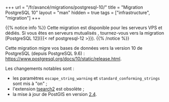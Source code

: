 +++
url = "/fr/avancé/migrations/postgresql-10/"
title = "Migration PostgreSQL 10"
layout = "man"
hidden = true
tags = ["infrastructure", "migration"]
+++
<!-- TODO: Create EN version -->

{{% notice info %}}
Cette migration est disponible pour les serveurs VPS et dédiés. Si vous êtes en serveurs mutualisés , tournez-vous vers la migration [PostgreSQL 12]({{< ref postgresql-12 >}}).
{{% /notice %}}

Cette migration migre vos bases de données vers la version 10 de PostgreSQL (depuis PostgreSQL 9.6) : https://www.postgresql.org/docs/10/static/release.html.

Les changements notables sont :

- les paramètres `escape_string_warning` et `standard_conforming_strings` sont mis à "on" ;
- l'extension [tsearch2](https://www.postgresql.org/docs/9.6/static/tsearch2.html) est obsolète ;
- la mise à jour de PostGIS en version [2.4](https://postgis.net/docs/manual-2.4/).
